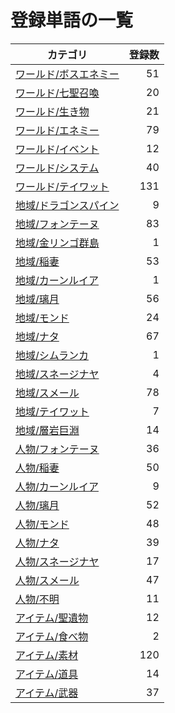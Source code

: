 # 登録単語の一覧

|カテゴリ|登録数|
|---|--:|
|[ワールド/ボスエネミー](./dict/world/boss.md)|51|
|[ワールド/七聖召喚](./dict/world/cardgame.md)|20|
|[ワールド/生き物](./dict/world/creature.md)|21|
|[ワールド/エネミー](./dict/world/enemy.md)|79|
|[ワールド/イベント](./dict/world/event.md)|12|
|[ワールド/システム](./dict/world/system.md)|40|
|[ワールド/テイワット](./dict/world/teyvat.md)|131|
|[地域/ドラゴンスパイン](./dict/region/dragonspine.md)|9|
|[地域/フォンテーヌ](./dict/region/fontaine.md)|83|
|[地域/金リンゴ群島](./dict/region/golden_apple.md)|1|
|[地域/稲妻](./dict/region/inazuma.md)|53|
|[地域/カーンルイア](./dict/region/khaenriah.md)|1|
|[地域/璃月](./dict/region/liyue.md)|56|
|[地域/モンド](./dict/region/mondstadt.md)|24|
|[地域/ナタ](./dict/region/natlan.md)|67|
|[地域/シムランカ](./dict/region/simulanka.md)|1|
|[地域/スネージナヤ](./dict/region/snezhnaya.md)|4|
|[地域/スメール](./dict/region/sumeru.md)|78|
|[地域/テイワット](./dict/region/teyvat.md)|7|
|[地域/層岩巨淵](./dict/region/the_chasm.md)|14|
|[人物/フォンテーヌ](./dict/person/fontaine.md)|36|
|[人物/稲妻](./dict/person/inazuma.md)|50|
|[人物/カーンルイア](./dict/person/khaenriah.md)|9|
|[人物/璃月](./dict/person/liyue.md)|52|
|[人物/モンド](./dict/person/mondstadt.md)|48|
|[人物/ナタ](./dict/person/natlan.md)|39|
|[人物/スネージナヤ](./dict/person/snezhnaya.md)|17|
|[人物/スメール](./dict/person/sumeru.md)|47|
|[人物/不明](./dict/person/unknown.md)|11|
|[アイテム/聖遺物](./dict/item/artifact.md)|12|
|[アイテム/食べ物](./dict/item/food.md)|2|
|[アイテム/素材](./dict/item/material.md)|120|
|[アイテム/道具](./dict/item/tool.md)|14|
|[アイテム/武器](./dict/item/weapon.md)|37|